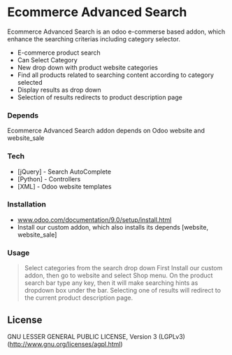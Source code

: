 # Ecommerce Advanced Search

Ecommerce Advanced Search is an odoo e-commerse based addon, which enhance the searching criterias including category selector.

  - E-commerce product search
  - Can Select Category
  - New drop down with product website categories
  - Find all products related to searching content according to category selected
  - Display results as drop down
  - Selection of results redirects to product description page

### Depends
Ecommerce Advanced Search addon depends on Odoo website and website_sale
### Tech

* [jQuery] - Search AutoComplete
* [Python] - Controllers
* [XML] - Odoo website templates

### Installation
- www.odoo.com/documentation/9.0/setup/install.html
- Install our custom addon, which also installs its depends [website, website_sale]
 
### Usage
>Select categories from the search drop down
>First Install our custom addon, then go to website and select Shop menu.
On the product search bar type any key, then it will make searching hints as dropdown box under the bar.
Selecting one of results will redirect to the current product description page.

License
----
GNU LESSER GENERAL PUBLIC LICENSE, Version 3 (LGPLv3)
(http://www.gnu.org/licenses/agpl.html)



